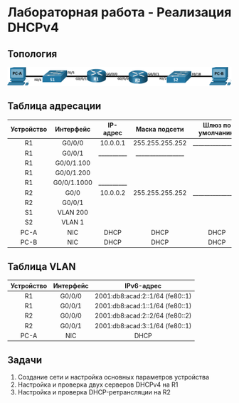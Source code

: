 # Лабораторная работа - Реализация DHCPv4 
## Топология
![alt text](https://github.com/V1RaJ97/OTUS-NE/blob/50260140e22db30f62ca76cf9e5e8543e1c08e15/Labs/Lab08/%D0%A2%D0%BE%D0%BF%D0%BE%D0%BB%D0%BE%D0%B3%D0%B8%D1%8F(ipv4).png)
## Таблица адресации
|  Устройство  |  Интерфейс  | IP-адрес |  Маска подсети  | Шлюз по умолчанию |
|:------------:|:-----------:|:--------:|:---------------:|:-----------------:|
|      R1      |    G0/0/0   | 10.0.0.1 | 255.255.255.252 | _________________ |
|      R1      |    G0/0/1   |__________|_________________|                   |
|      R1      | G0/0/1.100  |          |                 |                   |
|      R1      | G0/0/1.200  |          |                 |                   |
|      R1      | G0/0/1.1000 |__________|                 |                   |
|      R2      |    G0/0     | 10.0.0.2 | 255.255.255.252 | _________________ |
|      R2      |    G0/0/1   |          |                 |                   |
|      S1      |  VLAN 200   |          |                 |                   |
|      S2      |    VLAN 1   |          |                 |                   |
|     PC-A     |     NIC     |   DHCP   |       DHCP      |       DHCP        |
|     PC-B     |     NIC     |   DHCP   |       DHCP      |       DHCP        |
## Таблица VLAN
|  Устройство  |  Интерфейс  |           IPv6-адрес            |
|:------------:|:-----------:|:-------------------------------:|
|      R1      |    G0/0/0   | 2001:db8:acad:2::1/64 (fe80::1) |
|      R1      |    G0/0/1   | 2001:db8:acad:1::1/64 (fe80::1) |
|      R2      |    G0/0/0   | 2001:db8:acad:2::2/64 (fe80::2) |
|      R2      |    G0/0/1   | 2001:db8:acad:3::1/64 (fe80::1) |
|     PC-A     |     NIC     |              DHCP               |
## Задачи
1. Создание сети и настройка основных параметров устройства
2. Настройка и проверка двух серверов DHCPv4 на R1
3. Настройка и проверка DHCP-ретрансляции на R2
